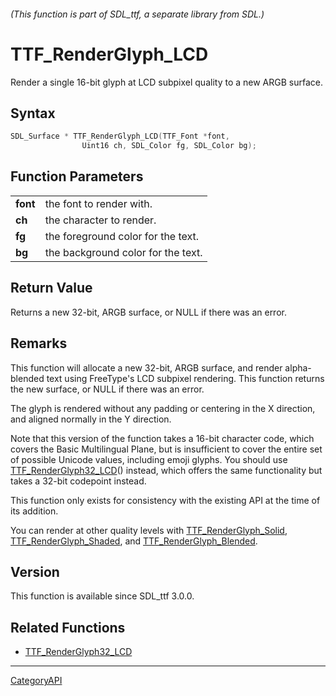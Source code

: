 ###### (This function is part of SDL_ttf, a separate library from SDL.)
# TTF_RenderGlyph_LCD

Render a single 16-bit glyph at LCD subpixel quality to a new ARGB surface.

## Syntax

```c
SDL_Surface * TTF_RenderGlyph_LCD(TTF_Font *font,
                Uint16 ch, SDL_Color fg, SDL_Color bg);

```

## Function Parameters

|              |                                    |
| ------------ | ---------------------------------- |
| **font**     | the font to render with.           |
| **ch**       | the character to render.           |
| **fg**       | the foreground color for the text. |
| **bg**       | the background color for the text. |

## Return Value

Returns a new 32-bit, ARGB surface, or NULL if there was an error.

## Remarks

This function will allocate a new 32-bit, ARGB surface, and render
alpha-blended text using FreeType's LCD subpixel rendering. This function
returns the new surface, or NULL if there was an error.

The glyph is rendered without any padding or centering in the X direction,
and aligned normally in the Y direction.

Note that this version of the function takes a 16-bit character code, which
covers the Basic Multilingual Plane, but is insufficient to cover the
entire set of possible Unicode values, including emoji glyphs. You should
use [TTF_RenderGlyph32_LCD](TTF_RenderGlyph32_LCD.md)() instead, which offers
the same functionality but takes a 32-bit codepoint instead.

This function only exists for consistency with the existing API at the time
of its addition.

You can render at other quality levels with
[TTF_RenderGlyph_Solid](TTF_RenderGlyph_Solid.md),
[TTF_RenderGlyph_Shaded](TTF_RenderGlyph_Shaded.md), and
[TTF_RenderGlyph_Blended](TTF_RenderGlyph_Blended.md).

## Version

This function is available since SDL_ttf 3.0.0.

## Related Functions

* [TTF_RenderGlyph32_LCD](TTF_RenderGlyph32_LCD.md)

----
[CategoryAPI](CategoryAPI.md)
